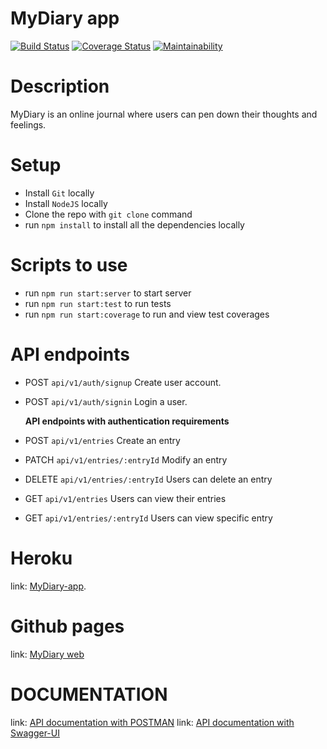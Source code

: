 # MyDiary app

[![Build Status](https://travis-ci.org/T2Wil/MyDiary.svg?branch=develop)](https://travis-ci.org/T2Wil/MyDiary) 
[![Coverage Status](https://coveralls.io/repos/github/T2Wil/MyDiary/badge.svg?branch=develop)](https://coveralls.io/github/T2Wil/MyDiary?branch=develop) 
[![Maintainability](https://api.codeclimate.com/v1/badges/8daa67094b7106d4219c/maintainability)](https://codeclimate.com/github/T2Wil/MyDiary/maintainability)

# Description

MyDiary is an online journal where users can pen down their thoughts and feelings.

# Setup

- Install `Git` locally
- Install `NodeJS` locally
- Clone the repo with `git clone` command
- run `npm install` to install all the dependencies locally

# Scripts to use

- run `npm run start:server` to start server
- run `npm run start:test` to run tests
- run `npm run start:coverage` to run and view test coverages

# API endpoints

- POST `api/v1/auth/signup` Create user account.
- POST  `api/v1/auth/signin` Login a user.

   **API endpoints with authentication requirements**

- POST `api/v1/entries` Create an entry
- PATCH `api/v1/entries/:entryId` Modify an entry
- DELETE `api/v1/entries/:entryId` Users can delete an entry
- GET `api/v1/entries` Users can view their entries
- GET `api/v1/entries/:entryId` Users can view specific entry

# Heroku
  link: [MyDiary-app](https://mydiary-app-api.herokuapp.com/).
  
# Github pages
  link: [MyDiary web](https://t2wil.github.io/MyDiary/UI/pages/)

# DOCUMENTATION
  link: [API documentation with POSTMAN](https://documenter.getpostman.com/view/8214461/SVtZtjzG)
  link: [API documentation with Swagger-UI](https://mydiary-app-api.herokuapp.com/api/v1/)